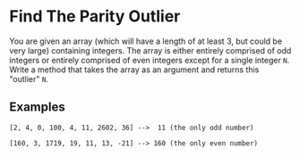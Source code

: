 # Find The Parity Outlier

You are given an array (which will have a length of at least 3, but could be very large) containing integers. The array
is either entirely comprised of odd integers or entirely comprised of even integers except for a single integer `N`.
Write a method that takes the array as an argument and returns this "outlier" `N`.

## Examples

```
[2, 4, 0, 100, 4, 11, 2602, 36] -->  11 (the only odd number)

[160, 3, 1719, 19, 11, 13, -21] --> 160 (the only even number)
```
